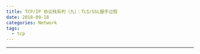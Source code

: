 ```yaml
---
title: TCP/IP 协议栈系列（九）：TLS/SSL握手过程
date: 2018-09-18 
categories: Network
tags:
  - tcp
---
```

----------------------------------